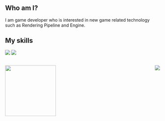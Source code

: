 ## Who am I? </br>
I am game developer who is interested in new game related technology such as Rendering Pipeline and Engine.

## My skills
<img src="https://img.shields.io/badge/C++-00599C?style=flat-square&logo=c%2B%2B&logoColor=white"/></a>
<img src="https://img.shields.io/badge/C%23-239120?style=flat-square&logo=c#%2B%2B&logoColor=white"/></a></br></br>

<img align='left' src="https://github-readme-stats.vercel.app/api?username=ShovelingLife" height="165">
<img align='right' src="http://mazassumnida.wtf/api/v2/generate_badge?boj=qnfkzhs1998">
